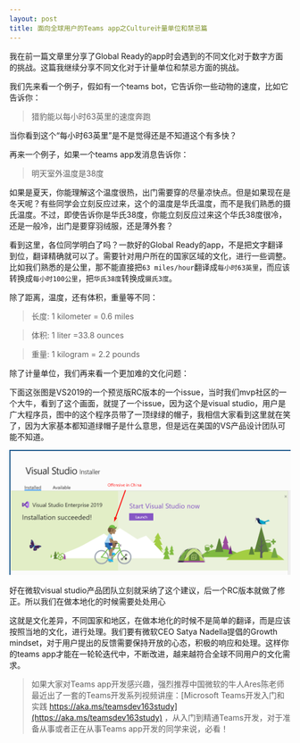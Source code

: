 ```yaml
---
layout: post
title: 面向全球用户的Teams app之Culture计量单位和禁忌篇
---
```


我在前一篇文章里分享了Global Ready的app时会遇到的不同文化对于数字方面的挑战。这篇我继续分享不同文化对于计量单位和禁忌方面的挑战。

我们先来看一个例子，假如有一个teams bot，它告诉你一些动物的速度，比如它告诉你：
> 猎豹能以每小时63英里的速度奔跑

当你看到这个“每小时63英里”是不是觉得还是不知道这个有多快？

再来一个例子，如果一个teams app发消息告诉你：
> 明天室外温度是38度

如果是夏天，你能理解这个温度很热，出门需要穿的尽量凉快点。但是如果现在是冬天呢？有些同学会立刻反应过来，这个的温度是华氏温度，而不是我们熟悉的摄氏温度。不过，即使告诉你是华氏38度，你能立刻反应过来这个华氏38度很冷，还是一般冷，出门是要穿羽绒服，还是薄外套？

看到这里，各位同学明白了吗？一款好的Global Ready的app，不是把文字翻译到位，翻译精确就可以了。需要针对用户所在的国家区域的文化，进行一些调整。比如我们熟悉的是公里，那不能直接把`63 miles/hour`翻译成`每小时63英里`，而应该转换成`每小时100公里`，把`华氏38度`转换成`摄氏3度`。

除了距离，温度，还有体积，重量等不同：
> 长度: 1 kilometer = 0.6 miles

> 体积: 1 liter =33.8 ounces

> 重量: 1 kilogram = 2.2 pounds

除了计量单位，我们再来看一个更加难的文化问题：

下面这张图是VS2019的一个预览版RC版本的一个issue，当时我们mvp社区的一个大牛，看到了这个画面，就提了一个issue，因为这个是visual studio，用户是广大程序员，图中的这个程序员带了一顶绿绿的帽子，我相信大家看到这里就在笑了，因为大家基本都知道绿帽子是什么意思，但是远在美国的VS产品设计团队可能不知道。

![VS RC Issue](../images/post20191222/001.png)

好在微软visual studio产品团队立刻就采纳了这个建议，后一个RC版本就做了修正。所以我们在做本地化的时候需要处处用心

这就是文化差异，不同国家和地区，在做本地化的时候不是简单的翻译，而是应该按照当地的文化，进行处理。我们要有微软CEO Satya Nadella提倡的Growth mindset，对于用户提出的反馈需要保持开放的心态，积极的响应和处理。这样你的teams app才能在一轮轮迭代中，不断改进，越来越符合全球不同用户的文化需求。


> 如果大家对Teams app开发感兴趣，强烈推荐中国微软的牛人Ares陈老师最近出了一套的Teams开发系列视频讲座：[Microsoft Teams开发入门和实践 https://aka.ms/teamsdev163study](https://aka.ms/teamsdev163study) ，从入门到精通Teams开发，对于准备从事或者正在从事Teams app开发的同学来说，必看！
